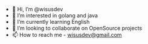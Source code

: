 - 👋 Hi, I’m @wisusdev
- 👀 I’m interested in golang and java
- 🌱 I’m currently learning English
- 💞️ I’m looking to collaborate on OpenSource projects
- 📫 How to reach me - wisusdev@gmail.com

<!---
jesusave/jesusave is a ✨ special ✨ repository because its `README.md` (this file) appears on your GitHub profile.
You can click the Preview link to take a look at your changes.
--->
